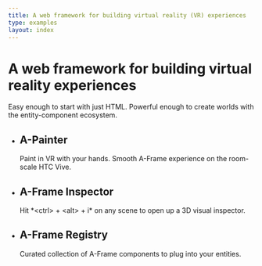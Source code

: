 ```yaml
---
title: A web framework for building virtual reality (VR) experiences
type: examples
layout: index
---
```


<h1 class="slogan">
  A web framework for building virtual reality experiences
</h1>

<div class="intro">
  Easy enough to start with just HTML. Powerful enough to create worlds with the entity-component ecosystem.
</div>

<!-- BUTTON -->

<ul class="home-bullets">
 <li>
  <div style="background-image: url(/images/a-painter.png)"></div>
  <div>
    <h2>A-Painter</h2>
    <p>Paint in VR with your hands. Smooth A-Frame experience on the room-scale HTC Vive.</p>
  </div>
 </li>

 <li>
  <div style="background-image: url(/images/inspector.png)"></div>
  <div>
    <h2>A-Frame Inspector</h2>
    <p>Hit *&lt;ctrl&gt; + &lt;alt&gt; + i* on any scene to open up a 3D visual inspector.</p>
  </div>
 </li>

 <li>
  <div style="background-image: url(/images/registry.svg); background-size: 58px"></div>
  <div>
    <h2>A-Frame Registry</h2>
    <p>Curated collection of A-Frame components to plug into your entities.</p>
  </div>
 </li>
</ul>
